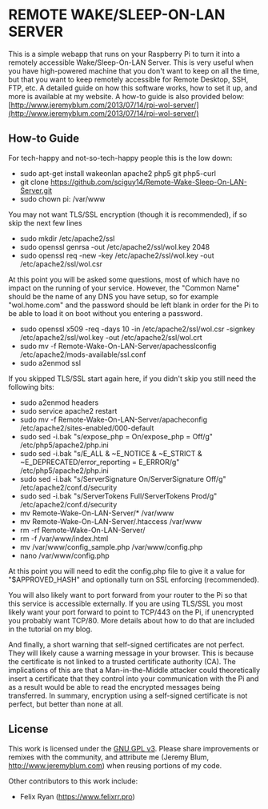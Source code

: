 REMOTE WAKE/SLEEP-ON-LAN SERVER
=========================
This is a simple webapp that runs on your Raspberry Pi to turn it into a remotely accessible Wake/Sleep-On-LAN Server.  This is very useful when you have high-powered machine that you don't want to keep on all the time, but that you want to keep remotely accessible for Remote Desktop, SSH, FTP, etc.  A detailed guide on how this software works, how to set it up, and more is available at my website. A how-to guide is also provided below:
[http://www.jeremyblum.com/2013/07/14/rpi-wol-server/](http://www.jeremyblum.com/2013/07/14/rpi-wol-server/)

How-to Guide
------------
For tech-happy and not-so-tech-happy people this is the low down:
- sudo apt-get install wakeonlan apache2 php5 git php5-curl
- git clone https://github.com/sciguy14/Remote-Wake-Sleep-On-LAN-Server.git
- sudo chown pi: /var/www

You may not want TLS/SSL encryption (though it is recommended), if so skip the next few lines

- sudo mkdir /etc/apache2/ssl
- sudo openssl genrsa -out /etc/apache2/ssl/wol.key 2048
- sudo openssl req -new -key /etc/apache2/ssl/wol.key -out /etc/apache2/ssl/wol.csr

At this point you will be asked some questions, most of which have no impact on the running of your service.  However, the "Common Name" should be the name of any DNS you have setup, so for example "wol.home.com" and the password should be left blank in order for the Pi to be able to load it on boot without you entering a password.

- sudo openssl x509 -req -days 10 -in /etc/apache2/ssl/wol.csr -signkey /etc/apache2/ssl/wol.key -out /etc/apache2/ssl/wol.crt
- sudo mv -f Remote-Wake-On-LAN-Server/apachesslconfig /etc/apache2/mods-available/ssl.conf
- sudo a2enmod ssl

If you skipped TLS/SSL start again here, if you didn't skip you still need the following bits:

- sudo a2enmod headers
- sudo service apache2 restart
- sudo mv -f Remote-Wake-On-LAN-Server/apacheconfig /etc/apache2/sites-enabled/000-default
- sudo sed -i.bak "s/expose_php = On/expose_php = Off/g" /etc/php5/apache2/php.ini
- sudo sed -i.bak "s/E_ALL & ~E_NOTICE & ~E_STRICT & ~E_DEPRECATED/error_reporting = E_ERROR/g" /etc/php5/apache2/php.ini
- sudo sed -i.bak "s/ServerSignature On/ServerSignature Off/g" /etc/apache2/conf.d/security
- sudo sed -i.bak "s/ServerTokens Full/ServerTokens Prod/g" /etc/apache2/conf.d/security
- mv Remote-Wake-On-LAN-Server/* /var/www
- mv Remote-Wake-On-LAN-Server/.htaccess /var/www
- rm -rf Remote-Wake-On-LAN-Server/
- rm -f /var/www/index.html
- mv /var/www/config_sample.php /var/www/config.php
- nano /var/www/config.php

At this point you will need to edit the config.php file to give it a value for "$APPROVED_HASH" and optionally turn on SSL enforcing (recommended).

You will also likely want to port forward from your router to the Pi so that this service is accessible externally.  If you are using TLS/SSL you most likely want your port forward to point to TCP/443 on the Pi, if unencrypted you probably want TCP/80. More details about how to do that are included in the tutorial on my blog.

And finally, a short warning that self-signed certificates are not perfect.  They will likely cause a warning message in your browser.  This is because the certificate is not linked to a trusted certificate authority (CA).  The implications of this are that a Man-in-the-Middle attacker could theoretically insert a certificate that they control into your communication with the Pi and as a result would be able to read the encrypted messages being transferred.  In summary, encryption using a self-signed certificate is not perfect, but better than none at all.

License
-------
This work is licensed under the [GNU GPL v3](http://www.gnu.org/licenses/gpl.html).
Please share improvements or remixes with the community, and attribute me (Jeremy Blum, <http://www.jeremyblum.com>) when reusing portions of my code.

Other contributors to this work include:
- Felix Ryan (https://www.felixrr.pro)
